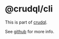 # @crudql/cli

This is part of [crudql](https://www.npmjs.com/org/crudql).

See [github](https://github.com/konsumer/crudql) for more info.